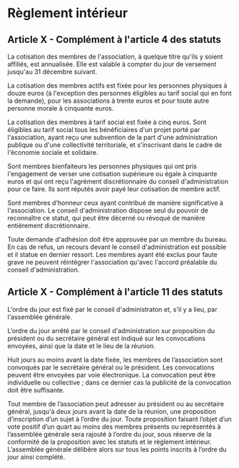 # Règlement intérieur


## Article X - Complément à l'article 4 des statuts

La cotisation des membres de l'association, à quelque titre qu'ils y soient affiliés, est annualisée. Elle est valable à compter du jour de versement jusqu'au 31 décembre suivant.

La cotisation des membres actifs est fixée pour les personnes physiques à douze euros (à l'exception des personnes éligibles au tarif social qui en font la demande), pour les associations à trente euros et pour toute autre personne morale à cinquante euros.

La cotisation des membres à tarif social est fixée à cinq euros. Sont éligibles au tarif social tous les bénéficiaires d'un projet porté par l'association, ayant reçu une subvention de la part d'une administration publique ou d'une collectivité territoriale, et s'inscrivant dans le cadre de l'économie sociale et solidaire.

Sont membres bienfaiteurs les personnes physiques qui ont pris l'engagement de verser une cotisation supérieure ou égale à cinquante euros et qui ont reçu l'agrément discrétionnaire du conseil d'administration pour ce faire. Ils sont réputés avoir payé leur cotisation de membre actif.

Sont membres d'honneur ceux ayant contribué de manière significative à l'association. Le conseil d'administration dispose seul du pouvoir de reconnaître ce statut, qui peut être décerné ou révoqué de manière entièrement discrétionnaire.

Toute demande d'adhésion doit être approuvée par un membre du bureau. En cas de refus, un recours devant le conseil d'administration est possible et il statue en dernier ressort. Les membres ayant été exclus pour faute grave ne peuvent réintégrer l'association qu'avec l'accord préalable du conseil d'administration.


## Article X - Complément à l'article 11 des statuts

L'ordre du jour est fixé par le conseil d'administraton et, s'il y a lieu, par l'assemblée générale.

L’ordre du jour arrêté par le conseil d'administration sur proposition du président ou du secrétaire général est indiqué sur les convocations envoyées, ainsi que la date et le lieu de la réunion.

Huit jours au moins avant la date fixée, les membres de l’association sont convoqués par le secrétaire général ou le président. Les convocations peuvent être envoyées par voie électronique. La convocation peut être individuelle ou collective ; dans ce dernier cas la publicité de la convocation doit être suffisante.

Tout membre de l’association peut adresser au président ou au secrétaire général, jusqu'à deux jours avant la date de la réunion, une proposition d’inscription d’un sujet à l’ordre du jour. Toute proposition faisant l’objet d’un vote positif d’un quart au moins des membres présents ou représentés à l’assemblée générale sera rajouté à l’ordre du jour, sous réserve de la conformité de la proposition avec les statuts et le règlement intérieur. L’assemblée générale délibère alors sur tous les points inscrits à l’ordre du jour ainsi complété.
